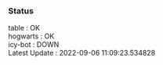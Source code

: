 ### Status


table : OK  
hogwarts : OK  
icy-bot : DOWN  
Latest Update : 2022-09-06 11:09:23.534828
